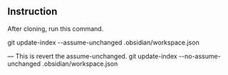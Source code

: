 ## Instruction

After cloning, run this command. 

git update-index --assume-unchanged .obsidian/workspace.json

— This is revert the assume-unchanged.
git update-index --no-assume-unchanged .obsidian/workspace.json